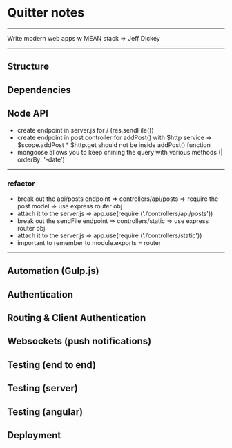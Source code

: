 # Quitter notes  

---  

Write modern web apps w MEAN stack => Jeff Dickey  

---  

## Structure  

## Dependencies  

## Node API  
  
  * create endpoint in server.js for / (res.sendFile())  
  * create endpoint in post controller for addPost() with $http service => $scope.addPost  * $http.get should not be inside addPost() function  
  * mongoose allows you to keep chining the query with various methods (| orderBy: '-date')  

---  

### refactor  

  * break out the api/posts endpoint => controllers/api/posts => require the post model => use express router obj  
  * attach it to the server.js => app.use(require ('./controllers/api/posts'))  
  * break out the sendFile endpoint => controllers/static => use express router obj  
  * attach it to the server.js => app.use(require ('./controllers/static'))  
  * important to remember to module.exports = router  

---   

## Automation (Gulp.js)  

## Authentication  

## Routing & Client Authentication  

## Websockets (push notifications)  

## Testing (end to end)  

## Testing (server)  

## Testing (angular)  

## Deployment  


